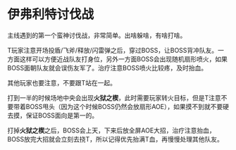 # 伊弗利特讨伐战

主线遇到的第一个蛮神讨伐战，非常简单。出啥躲啥，有啥打啥。

<Role name="tank" />T玩家注意开场投盾/飞斧/释放/闪雷弹之后，穿过BOSS，让BOSS背冲队友。一方面这样可以方便<Role name="melee" />近战队友打身位，另外一方面BOSS会出现随机扇形喷火，如果BOSS面朝队友就会误伤友军了。<Role name="healer" />治疗注意BOSS喷火比较疼，及时抬血。

其他玩家也要注意，不要跟T站在一起。

打到一半的时候场地中央会出现**火狱之楔**，此时需要玩家转火目标，但是T注意不要带着BOSS甩头（因为这个时候BOSS仍然会放扇形AOE），如果摸不到就不要硬去摸，保证BOSS面向是第一的。

打掉**火狱之楔**之后，BOSS会上天，下来后放全屏AOE大招，<Role name="healer" />治疗注意抬血，BOSS放完大招就会立刻去挠T，所以记得优先抬满T血，再慢慢处理其他队友。